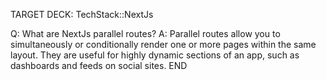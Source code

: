 TARGET DECK: TechStack::NextJs

Q: What are NextJs parallel routes?
A: Parallel routes allow you to simultaneously or conditionally render one or more pages within the same layout. They are useful for highly dynamic sections of an app, such as dashboards and feeds on social sites.
END